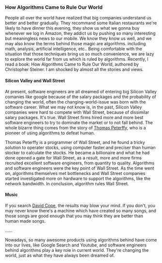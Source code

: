 
### How Algorithms Came to Rule Our World
People all over the world have realized that big companies understand us better and better gradually.  They recommand some Italian restaurants we're likely to have dinner this evening, they show us what we gonna buy whenever we log in Amazon, they addict us by pushing so many interesting but meaningless news to our mobile. We know they know us well, and we may also know the terms behind those magic are algorithms. including math, analysis, artificial intelligence, etc.. Being comfortable with the situation that those techniques bring us so much convenience, we are lazy to explore the world far from us which is ruled by algorithms.
Recently, I read a book: How Algorithms Came to Rule Our World, authored by Christopher Steiner. I am shocked by almost all the stories and views.

#### Silicon Valley and Wall Street

At present, software engineers are all dreamed of entering big Silicon Valley comanies like google because of the salary packages and the probability of changing the world, often the changing-world-issue was born with the software career. What we may not know is, in the past, Silicon Valley companies were hard to compete with Wall Street, because of dissimilar salary packages. It's true. Wall Street firms hired more and more best software engineers to try to dominate the market or to not fall behind. The whole bizarre thing comes from the story of [Thomas Peterffy](https://en.wikipedia.org/wiki/Thomas_Peterffy), who is a pioneer of using algorithms to defeat human.  

Thomas Peterffy is a programmer of Wall Street, and he found a tricky solution to operater stocks, using computer faster and preciser than human stocker to calculate the stocks. He became a billionaire and what he had done opened a gate for Wall Street, as a result, more and more firms recruited excellent software engineers, from quantity to quality. Algorithms and software engineers were the key point of Wall Street. As the time went on, algorithms themselves met bottlenecks and Wall Street companies started investigated more on hardware to support the algorithms, like the network bandwidth. In conclusion, algorithm rules Wall Street.

#### Music 
If you search [David Cope](https://en.wikipedia.org/wiki/David_Cope), the results may blow your mind. If you don't, you may never know there's a machine which have created so many songs, and those songs are good enough that you may think they are better than human made songs.  

……

Nowadays, so many awesome products using algorithms behind have come into our lives, like Google Search and Youtube, and software engineers behind algorithms play a key role in current world. They're changing the world, just as what they have always been dreamed of.  
































